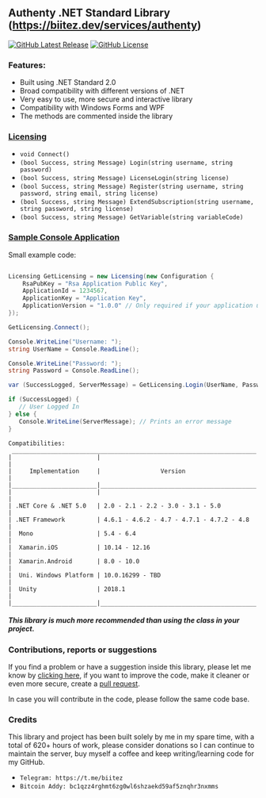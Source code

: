 ## Authenty .NET Standard Library (https://biitez.dev/services/authenty)

[![GitHub Latest Release](https://img.shields.io/github/release/biitez/AuthentyLib.svg)](https://github.com/biitez/AuthentyLib/releases)
[![GitHub License](https://img.shields.io/github/license/biitez/AuthentyLib.svg)](https://github.com/biitez/AuthentyLib/blob/master/LICENSE)

### Features:
- Built using .NET Standard 2.0
- Broad compatibility with different versions of .NET
- Very easy to use, more secure and interactive library
- Compatibility with Windows Forms and WPF
- The methods are commented inside the library

### [Licensing](https://github.com/biitez/AuthentyLib/blob/master/Authenty/Licensing.cs)

- `void Connect()`
- `(bool Success, string Message) Login(string username, string password)`
- `(bool Success, string Message) LicenseLogin(string license)`
- `(bool Success, string Message) Register(string username, string password, string email, string license)`
- `(bool Success, string Message) ExtendSubscription(string username, string password, string license)`
- `(bool Success, string Message) GetVariable(string variableCode)`

### [Sample Console Application](https://github.com/biitez/AuthentyLib/blob/master/Authenty.Test/Program.cs)

Small example code:

```cs

Licensing GetLicensing = new Licensing(new Configuration {
    RsaPubKey = "Rsa Application Public Key",
    ApplicationId = 1234567,
    ApplicationKey = "Application Key",
    ApplicationVersion = "1.0.0" // Only required if your application uses an auto-updater
});

GetLicensing.Connect();

Console.WriteLine("Username: ");
string UserName = Console.ReadLine();

Console.WriteLine("Password: ");
string Password = Console.ReadLine();

var (SuccessLogged, ServerMessage) = GetLicensing.Login(UserName, Password);

if (SuccessLogged) {
   // User Logged In
} else {
   Console.WriteLine(ServerMessage); // Prints an error message
}

```


```
Compatibilities:
 _____________________________________________________________________
|                        |                                            |
|     Implementation     |                 Version                    |
|________________________|____________________________________________|
|                        |                                            |
| .NET Core & .NET 5.0   | 2.0 - 2.1 - 2.2 - 3.0 - 3.1 - 5.0          |
| .NET Framework         | 4.6.1 - 4.6.2 - 4.7 - 4.7.1 - 4.7.2 - 4.8  |
|  Mono                  | 5.4 - 6.4                                  |
|  Xamarin.iOS           | 10.14 - 12.16                              |
|  Xamarin.Android       | 8.0 - 10.0                                 |
|  Uni. Windows Platform | 10.0.16299 - TBD                           |
|  Unity                 | 2018.1                                     |
|________________________|____________________________________________|
```

##### This library is much more recommended than using the class in your project.

### Contributions, reports or suggestions
If you find a problem or have a suggestion inside this library, please let me know by [clicking here](https://github.com/biitez/AuthentyLib/issues), if you want to improve the code, make it cleaner or even more secure, create a [pull request](https://github.com/biitez/AuthentyLib/pulls). 

In case you will contribute in the code, please follow the same code base.

### Credits
This library and project has been built solely by me in my spare time, with a total of 620+ hours of work, please consider donations so I can continue to maintain the server, buy myself a coffee and keep writing/learning code for my GitHub.

- `Telegram: https://t.me/biitez`
- `Bitcoin Addy: bc1qzz4rghmt6zg0wl6shzaekd59af5znqhr3nxmms`

